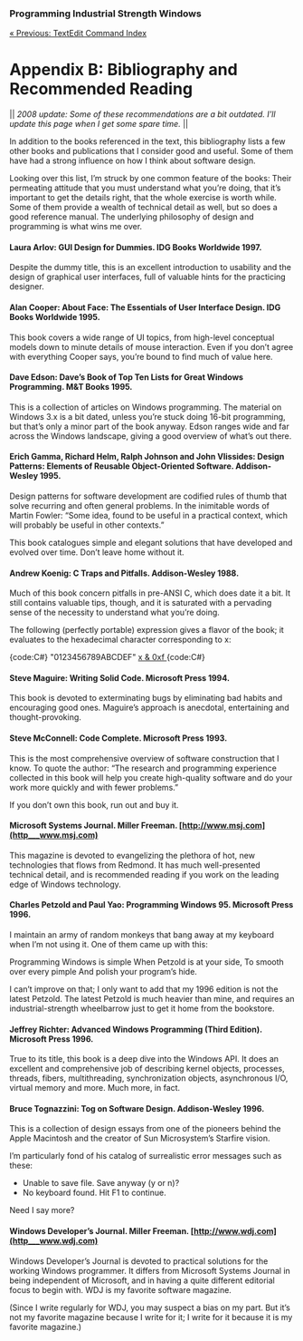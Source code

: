 ﻿### Programming Industrial Strength Windows
[« Previous: TextEdit Command Index](Appendix-A-TextEdit-Command-Index)
# Appendix B: Bibliography and Recommended Reading

|| _2008 update: Some of these recommendations are a bit outdated. I'll update this page when I get some spare time._ ||


In addition to the books referenced in the text, this bibliography lists a few other books and publications that I consider good and useful. Some of them have had a strong influence on how I think about software design.

Looking over this list, I’m struck by one common feature of the books: Their permeating attitude that you must understand what you’re doing, that it’s important to get the details right, that the whole exercise is worth while. Some of them provide a wealth of technical detail as well, but so does a good reference manual. The underlying philosophy of design and programming is what wins me over.


#### Laura Arlov: GUI Design for Dummies. IDG Books Worldwide 1997.

Despite the dummy title, this is an excellent introduction to usability and the design of graphical user interfaces, full of valuable hints for the practicing designer.


#### Alan Cooper: About Face: The Essentials of User Interface Design. IDG Books Worldwide 1995.

This book covers a wide range of UI topics, from high-level conceptual models down to minute details of mouse interaction. Even if you don’t agree with everything Cooper says, you’re bound to find much of value here.


#### Dave Edson: Dave’s Book of Top Ten Lists for Great Windows Programming. M&T Books 1995.

This is a collection of articles on Windows programming. The material on Windows 3.x is a bit dated, unless you’re stuck doing 16-bit programming, but that’s only a minor part of the book anyway. Edson ranges wide and far across the Windows landscape, giving a good overview of what’s out there.


#### Erich Gamma, Richard Helm, Ralph Johnson and John Vlissides: Design Patterns: Elements of Reusable Object-Oriented Software. Addison-Wesley 1995.

Design patterns for software development are codified rules of thumb that solve recurring and often general problems. In the inimitable words of Martin Fowler: “Some idea, found to be useful in a practical context, which will probably be useful in other contexts.”

This book catalogues simple and elegant solutions that have developed and evolved over time. Don’t leave home without it.


#### Andrew Koenig: C Traps and Pitfalls. Addison-Wesley 1988.

Much of this book concern pitfalls in pre-ANSI C, which does date it a bit. It still contains valuable tips, though, and it is saturated with a pervading sense of the necessity to understand what you’re doing. 

The following (perfectly portable) expression gives a flavor of the book; it evaluates to the hexadecimal character corresponding to x:

{code:C#}
"0123456789ABCDEF" [ x & 0xf ](-x-&-0xf-)
{code:C#}


#### Steve Maguire: Writing Solid Code. Microsoft Press 1994.

This book is devoted to exterminating bugs by eliminating bad habits and encouraging good ones. Maguire’s approach is anecdotal, entertaining and thought-provoking.


#### Steve McConnell: Code Complete. Microsoft Press 1993.

This is the most comprehensive overview of software construction that I know. To quote the author: “The research and programming experience collected in this book will help you create high-quality software and do your work more quickly and with fewer problems.” 

If you don’t own this book, run out and buy it.


#### Microsoft Systems Journal. Miller Freeman. [http://www.msj.com](http___www.msj.com)

This magazine is devoted to evangelizing the plethora of hot, new technologies that flows from Redmond. It has much well-presented technical detail, and is recommended reading if you work on the leading edge of Windows technology.


#### Charles Petzold and Paul Yao: Programming Windows 95. Microsoft Press 1996.

I maintain an army of random monkeys that bang away at my keyboard when I’m not using it. One of them came up with this:

Programming Windows is simple
When Petzold is at your side,
To smooth over every pimple
And polish your program’s hide.

I can’t improve on that; I only want to add that my 1996 edition is not the latest Petzold. The latest Petzold is much heavier than mine, and requires an industrial-strength wheelbarrow just to get it home from the bookstore.


#### Jeffrey Richter: Advanced Windows Programming (Third Edition). Microsoft Press 1996.

True to its title, this book is a deep dive into the Windows API. It does an excellent and comprehensive job of describing kernel objects, processes, threads, fibers, multithreading, synchronization objects, asynchronous I/O, virtual memory and more. Much more, in fact.


#### Bruce Tognazzini: Tog on Software Design. Addison-Wesley 1996.

This is a collection of design essays from one of the pioneers behind the Apple Macintosh and the creator of Sun Microsystem’s Starfire vision. 

I’m particularly fond of his catalog of surrealistic error messages such as these:

* Unable to save file. Save anyway (y or n)?
* No keyboard found. Hit F1 to continue.

Need I say more?


#### Windows Developer’s Journal. Miller Freeman. [http://www.wdj.com](http___www.wdj.com)

Windows Developer’s Journal is devoted to practical solutions for the working Windows programmer. It differs from Microsoft Systems Journal in being independent of Microsoft, and in having a quite different editorial focus to begin with. WDJ is my favorite software magazine.

(Since I write regularly for WDJ, you may suspect a bias on my part. But it’s not my favorite magazine because I write for it; I write for it because it is my favorite magazine.)
